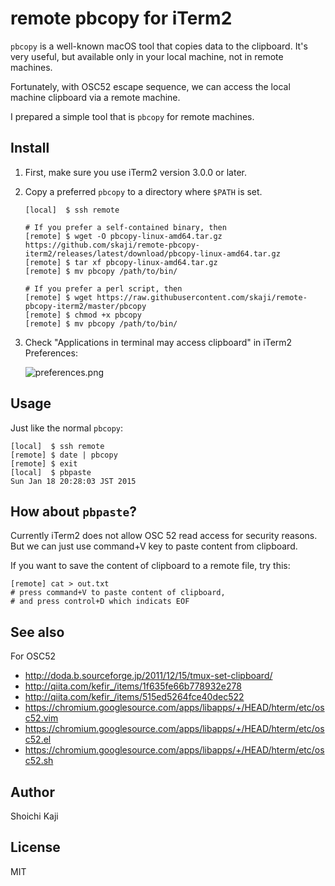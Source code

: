 # remote pbcopy for iTerm2

`pbcopy` is a well-known macOS tool that copies data to the clipboard.
It's very useful, but available only in your local machine, not in remote machines.

Fortunately, with OSC52 escape sequence,
we can access the local machine clipboard via a remote machine.

I prepared a simple tool that is `pbcopy` for remote machines.

## Install

1. First, make sure you use iTerm2 version 3.0.0 or later.
2. Copy a preferred `pbcopy` to a directory where `$PATH` is set.

       [local]  $ ssh remote

       # If you prefer a self-contained binary, then
       [remote] $ wget -O pbcopy-linux-amd64.tar.gz https://github.com/skaji/remote-pbcopy-iterm2/releases/latest/download/pbcopy-linux-amd64.tar.gz
       [remote] $ tar xf pbcopy-linux-amd64.tar.gz
       [remote] $ mv pbcopy /path/to/bin/

       # If you prefer a perl script, then
       [remote] $ wget https://raw.githubusercontent.com/skaji/remote-pbcopy-iterm2/master/pbcopy
       [remote] $ chmod +x pbcopy
       [remote] $ mv pbcopy /path/to/bin/

3. Check "Applications in terminal may access clipboard" in iTerm2 Preferences:

    ![preferences.png](https://raw.githubusercontent.com/skaji/remote-pbcopy-iterm2/master/misc/preferences.png)

## Usage

Just like the normal `pbcopy`:

    [local]  $ ssh remote
    [remote] $ date | pbcopy
    [remote] $ exit
    [local]  $ pbpaste
    Sun Jan 18 20:28:03 JST 2015

## How about `pbpaste`?

Currently iTerm2 does not allow OSC 52 read access for security reasons.
But we can just use command+V key to paste content from clipboard.

If you want to save the content of clipboard to a remote file, try this:

    [remote] cat > out.txt
    # press command+V to paste content of clipboard,
    # and press control+D which indicats EOF

## See also

For OSC52

* http://doda.b.sourceforge.jp/2011/12/15/tmux-set-clipboard/
* http://qiita.com/kefir_/items/1f635fe66b778932e278
* http://qiita.com/kefir_/items/515ed5264fce40dec522
* https://chromium.googlesource.com/apps/libapps/+/HEAD/hterm/etc/osc52.vim
* https://chromium.googlesource.com/apps/libapps/+/HEAD/hterm/etc/osc52.el
* https://chromium.googlesource.com/apps/libapps/+/HEAD/hterm/etc/osc52.sh

## Author

Shoichi Kaji

## License

MIT

